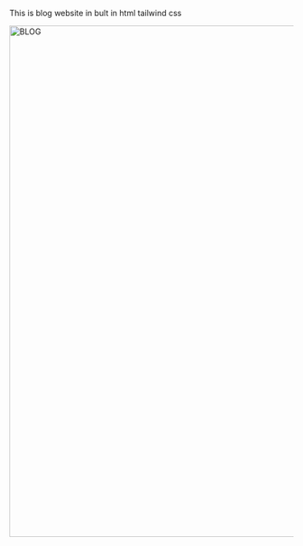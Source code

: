 This is blog website in bult in html tailwind css 

<img width="908" alt="BLOG" src="https://github.com/Nadifa-Abshir/blog-in-html-css/assets/136882040/3c9b62f2-282d-4e10-b8dc-e02ef5efde3d">
